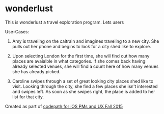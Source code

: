 # wonderlust

This is wonderlust a travel exploration program. Lets users 


Use-Cases:
1. Amy is traveling on the caltrain and imagines traveling to a new city. She pulls out her phone and begins to look for a city shed like to explore.

2. Upon selecting London for the first time, she will find out how many places are avaialble in what categories. If she comes back having already selected venues, she will find a count here of how many venues she has already picked.

3. Caroline swipes through a set of great looking city places shed like to visit. Looking through the city, she find a few places she isn't interested and swipes left. As soon as she swipes right, the place is added to her list for that city.

Created as part of [codepath for iOS PMs and UX Fall 2015](https://courses.codepath.com/courses/ios_for_designers/pages/bootcamp_structure)

